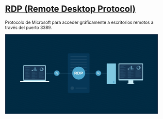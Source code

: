 # [RDP (Remote Desktop Protocol)](https://www.cloudflare.com/es-es/learning/access-management/what-is-the-remote-desktop-protocol/)

Protocolo de Microsoft para acceder gráficamente a escritorios remotos a través del puerto 3389.

![rdp](img/N1-0370-RDP-Blog-Image.jpg)
